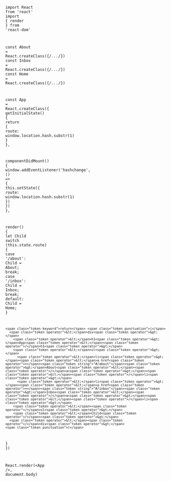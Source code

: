 <code class="lang-js"><span class="token keyword">import</span> React from <span class="token string">'react'</span>
<span class="token keyword">import</span> <span class="token punctuation">{</span> render <span class="token punctuation">}</span> from <span class="token string">'react-dom'</span>

<span class="token keyword">const</span> About <span class="token operator">=</span> React<span class="token punctuation">.</span><span class="token function">createClass</span><span class="token punctuation">(</span><span class="token punctuation">{</span><span class="token comment" spellcheck="true">/*...*/</span><span class="token punctuation">}</span><span class="token punctuation">)</span>
<span class="token keyword">const</span> Inbox <span class="token operator">=</span> React<span class="token punctuation">.</span><span class="token function">createClass</span><span class="token punctuation">(</span><span class="token punctuation">{</span><span class="token comment" spellcheck="true">/*...*/</span><span class="token punctuation">}</span><span class="token punctuation">)</span>
<span class="token keyword">const</span> Home <span class="token operator">=</span> React<span class="token punctuation">.</span><span class="token function">createClass</span><span class="token punctuation">(</span><span class="token punctuation">{</span><span class="token comment" spellcheck="true">/*...*/</span><span class="token punctuation">}</span><span class="token punctuation">)</span>

<span class="token keyword">const</span> App <span class="token operator">=</span> React<span class="token punctuation">.</span><span class="token function">createClass</span><span class="token punctuation">(</span><span class="token punctuation">{</span>
  <span class="token function">getInitialState</span><span class="token punctuation">(</span><span class="token punctuation">)</span> <span class="token punctuation">{</span>
    <span class="token keyword">return</span> <span class="token punctuation">{</span>
      route<span class="token punctuation">:</span> window<span class="token punctuation">.</span>location<span class="token punctuation">.</span>hash<span class="token punctuation">.</span><span class="token function">substr</span><span class="token punctuation">(</span><span class="token number">1</span><span class="token punctuation">)</span>
    <span class="token punctuation">}</span>
  <span class="token punctuation">}</span><span class="token punctuation">,</span>

  <span class="token function">componentDidMount</span><span class="token punctuation">(</span><span class="token punctuation">)</span> <span class="token punctuation">{</span>
    window<span class="token punctuation">.</span><span class="token function">addEventListener</span><span class="token punctuation">(</span><span class="token string">'hashchange'</span><span class="token punctuation">,</span> <span class="token punctuation">(</span><span class="token punctuation">)</span> <span class="token operator">=</span><span class="token operator">&gt;</span> <span class="token punctuation">{</span>
      <span class="token keyword">this</span><span class="token punctuation">.</span><span class="token function">setState</span><span class="token punctuation">(</span><span class="token punctuation">{</span>
        route<span class="token punctuation">:</span> window<span class="token punctuation">.</span>location<span class="token punctuation">.</span>hash<span class="token punctuation">.</span><span class="token function">substr</span><span class="token punctuation">(</span><span class="token number">1</span><span class="token punctuation">)</span>
      <span class="token punctuation">}</span><span class="token punctuation">)</span>
    <span class="token punctuation">}</span><span class="token punctuation">)</span>
  <span class="token punctuation">}</span><span class="token punctuation">,</span>

  <span class="token function">render</span><span class="token punctuation">(</span><span class="token punctuation">)</span> <span class="token punctuation">{</span>
    <span class="token keyword">let</span> Child
    <span class="token keyword">switch</span> <span class="token punctuation">(</span><span class="token keyword">this</span><span class="token punctuation">.</span>state<span class="token punctuation">.</span>route<span class="token punctuation">)</span> <span class="token punctuation">{</span>
      <span class="token keyword">case</span> <span class="token string">'/about'</span><span class="token punctuation">:</span> Child <span class="token operator">=</span> About<span class="token punctuation">;</span> <span class="token keyword">break</span><span class="token punctuation">;</span>
      <span class="token keyword">case</span> <span class="token string">'/inbox'</span><span class="token punctuation">:</span> Child <span class="token operator">=</span> Inbox<span class="token punctuation">;</span> <span class="token keyword">break</span><span class="token punctuation">;</span>
      <span class="token keyword">default</span><span class="token punctuation">:</span>      Child <span class="token operator">=</span> Home<span class="token punctuation">;</span>
    <span class="token punctuation">}</span>

    <span class="token keyword">return</span> <span class="token punctuation">(</span>
      <span class="token operator">&lt;</span>div<span class="token operator">&gt;</span>
        <span class="token operator">&lt;</span>h1<span class="token operator">&gt;</span>App<span class="token operator">&lt;</span><span class="token operator">/</span>h1<span class="token operator">&gt;</span>
        <span class="token operator">&lt;</span>ul<span class="token operator">&gt;</span>
          <span class="token operator">&lt;</span>li<span class="token operator">&gt;</span><span class="token operator">&lt;</span>a href<span class="token operator">=</span><span class="token string">"#/about"</span><span class="token operator">&gt;</span>About<span class="token operator">&lt;</span><span class="token operator">/</span>a<span class="token operator">&gt;</span><span class="token operator">&lt;</span><span class="token operator">/</span>li<span class="token operator">&gt;</span>
          <span class="token operator">&lt;</span>li<span class="token operator">&gt;</span><span class="token operator">&lt;</span>a href<span class="token operator">=</span><span class="token string">"#/inbox"</span><span class="token operator">&gt;</span>Inbox<span class="token operator">&lt;</span><span class="token operator">/</span>a<span class="token operator">&gt;</span><span class="token operator">&lt;</span><span class="token operator">/</span>li<span class="token operator">&gt;</span>
        <span class="token operator">&lt;</span><span class="token operator">/</span>ul<span class="token operator">&gt;</span>
        <span class="token operator">&lt;</span>Child<span class="token operator">/</span><span class="token operator">&gt;</span>
      <span class="token operator">&lt;</span><span class="token operator">/</span>div<span class="token operator">&gt;</span>
    <span class="token punctuation">)</span>
  <span class="token punctuation">}</span>
<span class="token punctuation">}</span><span class="token punctuation">)</span>

React<span class="token punctuation">.</span><span class="token function">render</span><span class="token punctuation">(</span><span class="token operator">&lt;</span>App <span class="token operator">/</span><span class="token operator">&gt;</span><span class="token punctuation">,</span> document<span class="token punctuation">.</span>body<span class="token punctuation">)</span>
</code>